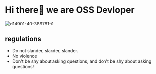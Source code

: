 # Hi there👋 we are OSS Devloper

![d14901-40-386781-0](https://user-images.githubusercontent.com/5553852/170942044-ae1ed871-e967-47b9-8800-c7ef306f36aa.png)

## **regulations**

- Do not slander, slander, slander.
- No violence
- Don't be shy about asking questions, and don't be shy about asking questions!
